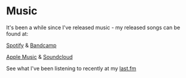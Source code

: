 # Music

It's been a while since I've released music - my released songs can be found at:

[Spotify](https://open.spotify.com/artist/1stp6XCHbjsyVmOYGyYBuz?si=RxXZkWLhSa-WtAbEdfC-vA) & [Bandcamp](https://zaneschaffer.bandcamp.com/)

[Apple Music](https://music.apple.com/us/artist/zane-schaffer/1325257694) & [Soundcloud](https://soundcloud.com/zaneschaffer)

See what I've been listening to recently at my [last.fm](https://www.last.fm/user/zane-zane-zane)
